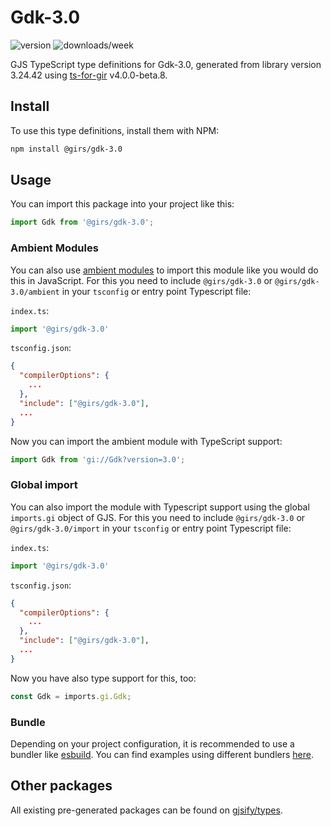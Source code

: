 
# Gdk-3.0

![version](https://img.shields.io/npm/v/@girs/gdk-3.0)
![downloads/week](https://img.shields.io/npm/dw/@girs/gdk-3.0)


GJS TypeScript type definitions for Gdk-3.0, generated from library version 3.24.42 using [ts-for-gir](https://github.com/gjsify/ts-for-gir) v4.0.0-beta.8.


## Install

To use this type definitions, install them with NPM:
```bash
npm install @girs/gdk-3.0
```

## Usage

You can import this package into your project like this:
```ts
import Gdk from '@girs/gdk-3.0';
```

### Ambient Modules

You can also use [ambient modules](https://github.com/gjsify/ts-for-gir/tree/main/packages/cli#ambient-modules) to import this module like you would do this in JavaScript.
For this you need to include `@girs/gdk-3.0` or `@girs/gdk-3.0/ambient` in your `tsconfig` or entry point Typescript file:

`index.ts`:
```ts
import '@girs/gdk-3.0'
```

`tsconfig.json`:
```json
{
  "compilerOptions": {
    ...
  },
  "include": ["@girs/gdk-3.0"],
  ...
}
```

Now you can import the ambient module with TypeScript support: 

```ts
import Gdk from 'gi://Gdk?version=3.0';
```

### Global import

You can also import the module with Typescript support using the global `imports.gi` object of GJS.
For this you need to include `@girs/gdk-3.0` or `@girs/gdk-3.0/import` in your `tsconfig` or entry point Typescript file:

`index.ts`:
```ts
import '@girs/gdk-3.0'
```

`tsconfig.json`:
```json
{
  "compilerOptions": {
    ...
  },
  "include": ["@girs/gdk-3.0"],
  ...
}
```

Now you have also type support for this, too:

```ts
const Gdk = imports.gi.Gdk;
```

### Bundle

Depending on your project configuration, it is recommended to use a bundler like [esbuild](https://esbuild.github.io/). You can find examples using different bundlers [here](https://github.com/gjsify/ts-for-gir/tree/main/examples).

## Other packages

All existing pre-generated packages can be found on [gjsify/types](https://github.com/gjsify/types).

